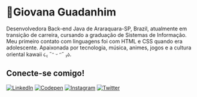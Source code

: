 
# 🎐Giovana Guadanhim 

Desenvolvedora Back-end Java de Araraquara-SP, Brazil, atualmente em transição de carreira, cursando a graduação de Sistemas de Informação. Meu primeiro contato com linguagens foi com HTML e CSS quando era adolescente.
Apaixonada por tecnologia, música, animes, jogos e a cultura oriental kawaii ૮₍ ˶ᵔ ᵕ ᵔ˶ ₎ა.

## Conecte-se comigo! 
[![LinkedIn](https://img.shields.io/badge/LinkedIn-83cbff?style=for-the-badge&logo=linkedin&logoColor=0E76A8)](https://www.linkedin.com/in/giovana-guadanhim-/) [![Codepen](https://img.shields.io/badge/Codepen-83cbff?style=for-the-badge&logo=codepen)](https://codepen.io/Guadanhim) [![Instagram](https://img.shields.io/badge/Instagram-83cbff?style=for-the-badge&logo=Instagram)](https://www.instagram.com/giovana_guadanhim/) [![Twitter](https://img.shields.io/badge/Twitter-83cbff?style=for-the-badge&logo=Twitter)]([https://www.instagram.com/giovana_guadanhim/](https://twitter.com/GioGuadanhimDev)https://twitter.com/GioGuadanhimDev) 
